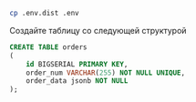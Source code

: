 

```bash
cp .env.dist .env
```

Создайте таблицу со следующей структурой
```SQL
CREATE TABLE orders
(
    id BIGSERIAL PRIMARY KEY,
    order_num VARCHAR(255) NOT NULL UNIQUE,
    order_data jsonb NOT NULL
);
```